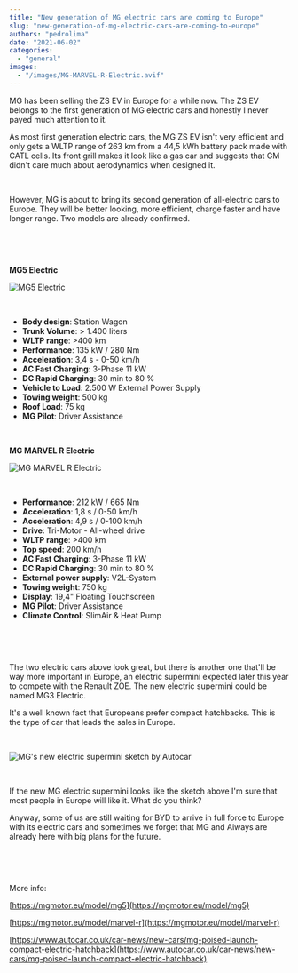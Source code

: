 ```yaml
---
title: "New generation of MG electric cars are coming to Europe"
slug: "new-generation-of-mg-electric-cars-are-coming-to-europe"
authors: "pedrolima"
date: "2021-06-02"
categories: 
  - "general"
images: 
  - "/images/MG-MARVEL-R-Electric.avif"
---
```


MG has been selling the ZS EV in Europe for a while now. The ZS EV belongs to the first generation of MG electric cars and honestly I never payed much attention to it.

As most first generation electric cars, the MG ZS EV isn't very efficient and only gets a WLTP range of 263 km from a 44,5 kWh battery pack made with CATL cells. Its front grill makes it look like a gas car and suggests that GM didn't care much about aerodynamics when designed it.

 

However, MG is about to bring its second generation of all-electric cars to Europe. They will be better looking, more efficient, charge faster and have longer range. Two models are already confirmed.

 

 

**MG5 Electric**

![MG5 Electric](images/MG5-Electric.avif)

 

- **Body design**: Station Wagon
- **Trunk Volume**: > 1.400 liters
- **WLTP range**: >400 km
- **Performance**: 135 kW / 280 Nm
- **Acceleration**: 3,4 s - 0-50 km/h
- **AC Fast Charging**: 3-Phase 11 kW
- **DC Rapid Charging**: 30 min to 80 %
- **Vehicle to Load**: 2.500 W External Power Supply
- **Towing weight**: 500 kg
- **Roof Load**: 75 kg
- **MG Pilot**: Driver Assistance

 

**MG MARVEL R Electric**

![MG MARVEL R Electric](images/MG-MARVEL-R-Electric.avif)

 

- **Performance**: 212 kW / 665 Nm
- **Acceleration**: 1,8 s / 0-50 km/h
- **Acceleration**: 4,9 s / 0-100 km/h
- **Drive**: Tri-Motor - All-wheel drive
- **WLTP range**: >400 km
- **Top speed**: 200 km/h
- **AC Fast Charging**: 3-Phase 11 kW
- **DC Rapid Charging**: 30 min to 80 %
- **External power supply**: V2L-System
- **Towing weight**: 750 kg
- **Display**: 19,4" Floating Touchscreen
- **MG Pilot**: Driver Assistance
- **Climate Control**: SlimAir & Heat Pump

 

 

The two electric cars above look great, but there is another one that'll be way more important in Europe, an electric supermini expected later this year to compete with the Renault ZOE. The new electric supermini could be named MG3 Electric.

It's a well known fact that Europeans prefer compact hatchbacks. This is the type of car that leads the sales in Europe.

 

![MG's new electric supermini sketch by Autocar](images/MGs-new-electric-supermini-sketch-by-Autocar.avif)

 

If the new MG electric supermini looks like the sketch above I'm sure that most people in Europe will like it. What do you think?

Anyway, some of us are still waiting for BYD to arrive in full force to Europe with its electric cars and sometimes we forget that MG and Aiways are already here with big plans for the future.

 

 

More info:

[https://mgmotor.eu/model/mg5](https://mgmotor.eu/model/mg5)

[https://mgmotor.eu/model/marvel-r](https://mgmotor.eu/model/marvel-r)

[https://www.autocar.co.uk/car-news/new-cars/mg-poised-launch-compact-electric-hatchback](https://www.autocar.co.uk/car-news/new-cars/mg-poised-launch-compact-electric-hatchback)
